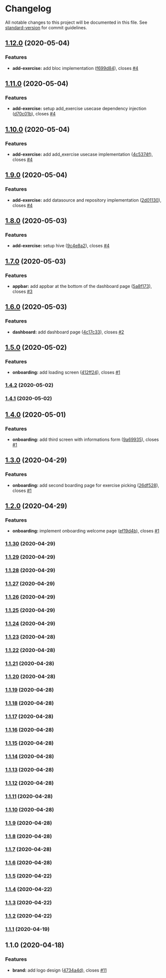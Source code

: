 # Changelog

All notable changes to this project will be documented in this file. See [standard-version](https://github.com/conventional-changelog/standard-version) for commit guidelines.

## [1.12.0](https://github.com/KiritchoukC/power_progress/compare/v1.11.0...v1.12.0) (2020-05-04)


### Features

* **add-exercise:** add bloc implementation ([f699d84](https://github.com/KiritchoukC/power_progress/commit/f699d84)), closes [#4](https://github.com/KiritchoukC/power_progress/issues/4)

## [1.11.0](https://github.com/KiritchoukC/power_progress/compare/v1.10.0...v1.11.0) (2020-05-04)


### Features

* **add-exercise:** setup add_exercise usecase dependency injection ([d70c01b](https://github.com/KiritchoukC/power_progress/commit/d70c01b)), closes [#4](https://github.com/KiritchoukC/power_progress/issues/4)

## [1.10.0](https://github.com/KiritchoukC/power_progress/compare/v1.9.0...v1.10.0) (2020-05-04)


### Features

* **add-exercise:** add add_exercise usecase implementation ([4c5374f](https://github.com/KiritchoukC/power_progress/commit/4c5374f)), closes [#4](https://github.com/KiritchoukC/power_progress/issues/4)

## [1.9.0](https://github.com/KiritchoukC/power_progress/compare/v1.8.0...v1.9.0) (2020-05-04)


### Features

* **add-exercise:** add datasource and repository implementation ([2d01130](https://github.com/KiritchoukC/power_progress/commit/2d01130)), closes [#4](https://github.com/KiritchoukC/power_progress/issues/4)

## [1.8.0](https://github.com/KiritchoukC/power_progress/compare/v1.7.0...v1.8.0) (2020-05-03)


### Features

* **add-exercise:** setup hive ([9c4e8a2](https://github.com/KiritchoukC/power_progress/commit/9c4e8a2)), closes [#4](https://github.com/KiritchoukC/power_progress/issues/4)

## [1.7.0](https://github.com/KiritchoukC/power_progress/compare/v1.6.0...v1.7.0) (2020-05-03)


### Features

* **appbar:** add appbar at the bottom of the dashboard page ([5a8f173](https://github.com/KiritchoukC/power_progress/commit/5a8f173)), closes [#3](https://github.com/KiritchoukC/power_progress/issues/3)

## [1.6.0](https://github.com/KiritchoukC/power_progress/compare/v1.5.0...v1.6.0) (2020-05-03)


### Features

* **dashboard:** add dashboard page ([4c17c33](https://github.com/KiritchoukC/power_progress/commit/4c17c33)), closes [#2](https://github.com/KiritchoukC/power_progress/issues/2)

## [1.5.0](https://github.com/KiritchoukC/power_progress/compare/v1.4.2...v1.5.0) (2020-05-02)


### Features

* **onboarding:** add loading screen ([412ff24](https://github.com/KiritchoukC/power_progress/commit/412ff24)), closes [#1](https://github.com/KiritchoukC/power_progress/issues/1)

### [1.4.2](https://github.com/KiritchoukC/power_progress/compare/v1.4.1...v1.4.2) (2020-05-02)

### [1.4.1](https://github.com/KiritchoukC/power_progress/compare/v1.4.0...v1.4.1) (2020-05-02)

## [1.4.0](https://github.com/KiritchoukC/power_progress/compare/v1.3.0...v1.4.0) (2020-05-01)


### Features

* **onboarding:** add third screen with informations form ([9a69935](https://github.com/KiritchoukC/power_progress/commit/9a69935)), closes [#1](https://github.com/KiritchoukC/power_progress/issues/1)

## [1.3.0](https://github.com/KiritchoukC/power_progress/compare/v1.2.0...v1.3.0) (2020-04-29)


### Features

* **onboarding:** add second boarding page for exercise picking ([26df528](https://github.com/KiritchoukC/power_progress/commit/26df528)), closes [#1](https://github.com/KiritchoukC/power_progress/issues/1)

## [1.2.0](https://github.com/KiritchoukC/power_progress/compare/v1.1.30...v1.2.0) (2020-04-29)


### Features

* **onboarding:** implement onboarding welcome page ([ef19d4b](https://github.com/KiritchoukC/power_progress/commit/ef19d4b)), closes [#1](https://github.com/KiritchoukC/power_progress/issues/1)

### [1.1.30](https://github.com/KiritchoukC/power_progress/compare/v1.1.29...v1.1.30) (2020-04-29)

### [1.1.29](https://github.com/KiritchoukC/power_progress/compare/v1.1.28...v1.1.29) (2020-04-29)

### [1.1.28](https://github.com/KiritchoukC/power_progress/compare/v1.1.27...v1.1.28) (2020-04-29)

### [1.1.27](https://github.com/KiritchoukC/power_progress/compare/v1.1.26...v1.1.27) (2020-04-29)

### [1.1.26](https://github.com/KiritchoukC/power_progress/compare/v1.1.25...v1.1.26) (2020-04-29)

### [1.1.25](https://github.com/KiritchoukC/power_progress/compare/v1.1.24...v1.1.25) (2020-04-29)

### [1.1.24](https://github.com/KiritchoukC/power_progress/compare/v1.1.23...v1.1.24) (2020-04-29)

### [1.1.23](https://github.com/KiritchoukC/power_progress/compare/v1.1.22...v1.1.23) (2020-04-28)

### [1.1.22](https://github.com/KiritchoukC/power_progress/compare/v1.1.21...v1.1.22) (2020-04-28)

### [1.1.21](https://github.com/KiritchoukC/power_progress/compare/v1.1.20...v1.1.21) (2020-04-28)

### [1.1.20](https://github.com/KiritchoukC/power_progress/compare/v1.1.19...v1.1.20) (2020-04-28)

### [1.1.19](https://github.com/KiritchoukC/power_progress/compare/v1.1.18...v1.1.19) (2020-04-28)

### [1.1.18](https://github.com/KiritchoukC/power_progress/compare/v1.1.17...v1.1.18) (2020-04-28)

### [1.1.17](https://github.com/KiritchoukC/power_progress/compare/v1.1.16...v1.1.17) (2020-04-28)

### [1.1.16](https://github.com/KiritchoukC/power_progress/compare/v1.1.15...v1.1.16) (2020-04-28)

### [1.1.15](https://github.com/KiritchoukC/power_progress/compare/v1.1.14...v1.1.15) (2020-04-28)

### [1.1.14](https://github.com/KiritchoukC/power_progress/compare/v1.1.13...v1.1.14) (2020-04-28)

### [1.1.13](https://github.com/KiritchoukC/power_progress/compare/v1.1.12...v1.1.13) (2020-04-28)

### [1.1.12](https://github.com/KiritchoukC/power_progress/compare/v1.1.11...v1.1.12) (2020-04-28)

### [1.1.11](https://github.com/KiritchoukC/power_progress/compare/v1.1.10...v1.1.11) (2020-04-28)

### [1.1.10](https://github.com/KiritchoukC/power_progress/compare/v1.1.9...v1.1.10) (2020-04-28)

### [1.1.9](https://github.com/KiritchoukC/power_progress/compare/v1.1.8...v1.1.9) (2020-04-28)

### [1.1.8](https://github.com/KiritchoukC/power_progress/compare/v1.1.7...v1.1.8) (2020-04-28)

### [1.1.7](https://github.com/KiritchoukC/power_progress/compare/v1.1.6...v1.1.7) (2020-04-28)

### [1.1.6](https://github.com/KiritchoukC/power_progress/compare/v1.1.5...v1.1.6) (2020-04-28)

### [1.1.5](https://github.com/KiritchoukC/power_progress/compare/v1.1.4...v1.1.5) (2020-04-22)

### [1.1.4](https://github.com/KiritchoukC/power_progress/compare/v1.1.3...v1.1.4) (2020-04-22)

### [1.1.3](https://github.com/KiritchoukC/power_progress/compare/v1.1.2...v1.1.3) (2020-04-22)

### [1.1.2](https://github.com/KiritchoukC/power_progress/compare/v1.1.1...v1.1.2) (2020-04-22)

### [1.1.1](https://github.com/KiritchoukC/power_progress/compare/v1.1.0...v1.1.1) (2020-04-19)

## 1.1.0 (2020-04-18)


### Features

* **brand:** add logo design ([4734a4d](https://github.com/KiritchoukC/power_progress/commit/4734a4d)), closes [#11](https://github.com/KiritchoukC/power_progress/issues/11)
